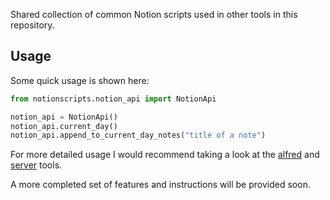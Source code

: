 Shared collection of common Notion scripts used in other tools in this repository.

## Usage

Some quick usage is shown here:

```python
from notionscripts.notion_api import NotionApi

notion_api = NotionApi()
notion_api.current_day()
notion_api.append_to_current_day_notes("title of a note")
```

For more detailed usage I would recommend taking a look at the [alfred](../alfred/) and [server](../server/) tools.

A more completed set of features and instructions will be provided soon.
